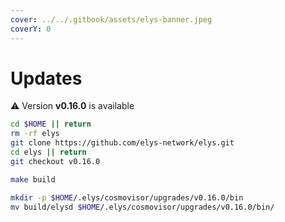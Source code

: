 ```yaml
---
cover: ../../.gitbook/assets/elys-banner.jpeg
coverY: 0
---
```


# Updates

⚠️ Version **v0.16.0** is available

```bash
cd $HOME || return
rm -rf elys
git clone https://github.com/elys-network/elys.git
cd elys || return
git checkout v0.16.0

make build

mkdir -p $HOME/.elys/cosmovisor/upgrades/v0.16.0/bin
mv build/elysd $HOME/.elys/cosmovisor/upgrades/v0.16.0/bin/
```
